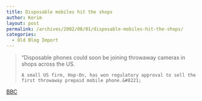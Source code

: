 ```yaml
---
title: Disposable mobiles hit the shops
author: Kerim
layout: post
permalink: /archives/2002/08/01/disposable-mobiles-hit-the-shops/
categories:
  - Old Blog Import
---
```


>   &#8220;Disposable phones could soon be joining throwaway cameras in shops across the US. 
>   
>   
>     A small US firm, Hop-On, has won regulatory approval to sell the first throwaway prepaid mobile phone.&#8221;
>   


<a href="http://news.bbc.co.uk/1/hi/technology/2162075.stm" onclick="_gaq.push(['_trackEvent', 'outbound-article', 'http://news.bbc.co.uk/1/hi/technology/2162075.stm', 'BBC ']);" >BBC </a>

